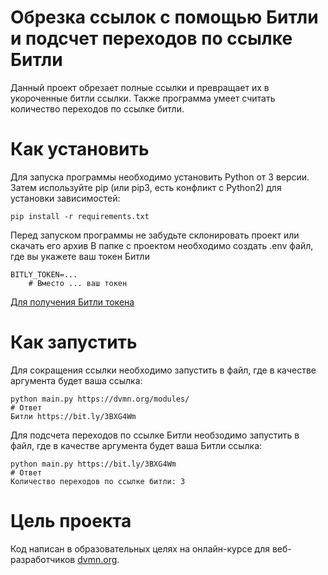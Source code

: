 # Обрезка ссылок с помощью Битли и подсчет переходов по ссылке Битли

Данный проект обрезает полные ссылки и превращает их в укороченные битли ссылки.
Также программа умеет считать количество переходов по ссылке битли.

# Как установить

Для запуска программы необходимо установить Python от 3 версии.
Затем используйте pip (или pip3, есть конфликт с Python2) для установки зависимостей:  

```
pip install -r requirements.txt
``` 

Перед запуском программы не забудьте склонировать проект или скачать его архив
В папке с проектом необходимо создать .env файл, где вы укажете ваш токен Битли

```
BITLY_TOKEN=...
	# Вместо ... ваш токен 
```

[Для получения Битли токена](https://app.bitly.com/settings/api/) 

# Как запустить

Для сокращения ссылки необходимо запустить в файл, где в качестве аргумента будет ваша ссылка:

```
python main.py https://dvmn.org/modules/
# Ответ
Битли https://bit.ly/3BXG4Wm
``` 

Для подсчета переходов по ссылке Битли необзодимо запустить в файл, где в качестве аргумента будет ваша Битли ссылка:

```
python main.py https://bit.ly/3BXG4Wm
# Ответ
Количество переходов по ссылке битли: 3 
``` 

# Цель проекта

Код написан в образовательных целях на онлайн-курсе для веб-разработчиков [dvmn.org](https://dvmn.org).